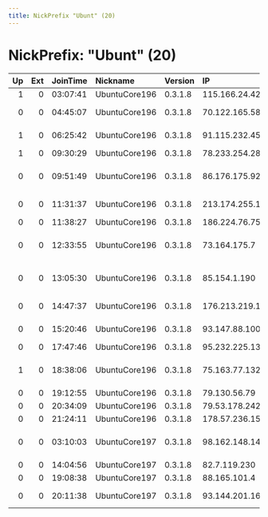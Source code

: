 ```yaml
---
title: NickPrefix "Ubunt" (20)
---
```


# NickPrefix: "Ubunt" (20)

|   Up |   Ext | JoinTime   | Nickname      | Version   | IP              | AS                                     | CC   |   ORp |   Dirp | OS    | Contact   |   eFamMembers |
|-----:|------:|:-----------|:--------------|:----------|:----------------|:---------------------------------------|:-----|------:|-------:|:------|:----------|--------------:|
|    1 |     0 | 03:07:41   | UbuntuCore196 | 0.3.1.8   | 115.166.24.42   | Internode Pty Ltd                      | au   | 42943 |      0 | Linux | None      |             1 |
|    0 |     0 | 04:45:07   | UbuntuCore196 | 0.3.1.8   | 70.122.165.58   | Time Warner Cable Internet LLC         | us   | 45853 |      0 | Linux | None      |             1 |
|    1 |     0 | 06:25:42   | UbuntuCore196 | 0.3.1.8   | 91.115.232.45   | A1 Telekom Austria AG                  | at   | 42186 |      0 | Linux | None      |             1 |
|    1 |     0 | 09:30:29   | UbuntuCore196 | 0.3.1.8   | 78.233.254.28   | Free SAS                               | fr   | 33145 |      0 | Linux | None      |             1 |
|    0 |     0 | 09:51:49   | UbuntuCore196 | 0.3.1.8   | 86.176.175.92   | British Telecommunications PLC         | gb   | 37649 |      0 | Linux | None      |             1 |
|    0 |     0 | 11:31:37   | UbuntuCore196 | 0.3.1.8   | 213.174.255.148 | Infotech EDV-Systeme GmbH              | at   | 33899 |      0 | Linux | None      |             1 |
|    0 |     0 | 11:38:27   | UbuntuCore196 | 0.3.1.8   | 186.224.76.75   | DIPEL NET                              | br   | 33113 |      0 | Linux | None      |             1 |
|    0 |     0 | 12:33:55   | UbuntuCore196 | 0.3.1.8   | 73.164.175.7    | Comcast Cable Communications, LLC      | us   | 34631 |      0 | Linux | None      |             1 |
|    0 |     0 | 13:05:30   | UbuntuCore196 | 0.3.1.8   | 85.154.1.190    | General Telecommunication Organization | om   | 46337 |      0 | Linux | None      |             1 |
|    0 |     0 | 14:47:37   | UbuntuCore196 | 0.3.1.8   | 176.213.219.152 | JSC ER-Telecom Holding                 | ru   | 44985 |      0 | Linux | None      |             1 |
|    0 |     0 | 15:20:46   | UbuntuCore196 | 0.3.1.8   | 93.147.88.100   | Vodafone Italia S.p.A.                 | it   | 45668 |      0 | Linux | None      |             1 |
|    0 |     0 | 17:47:46   | UbuntuCore196 | 0.3.1.8   | 95.232.225.132  | Telecom Italia                         | it   | 37477 |      0 | Linux | None      |             1 |
|    1 |     0 | 18:38:06   | UbuntuCore196 | 0.3.1.8   | 75.163.77.132   | Qwest Communications Company, LLC      | us   | 39197 |      0 | Linux | None      |             1 |
|    0 |     0 | 19:12:55   | UbuntuCore196 | 0.3.1.8   | 79.130.56.79    | OTEnet S.A.                            | gr   | 45873 |      0 | Linux | None      |             1 |
|    0 |     0 | 20:34:09   | UbuntuCore196 | 0.3.1.8   | 79.53.178.242   | Telecom Italia                         | it   | 41479 |      0 | Linux | None      |             1 |
|    0 |     0 | 21:24:11   | UbuntuCore196 | 0.3.1.8   | 178.57.236.154  | Flex Ltd.                              | ru   | 35981 |      0 | Linux | None      |             1 |
|    0 |     0 | 03:10:03   | UbuntuCore197 | 0.3.1.8   | 98.162.148.143  | Cox Communications Inc.                | us   | 39710 |      0 | Linux | None      |             1 |
|    0 |     0 | 14:04:56   | UbuntuCore197 | 0.3.1.8   | 82.7.119.230    | Virgin Media Limited                   | gb   | 45053 |      0 | Linux | None      |             1 |
|    0 |     0 | 19:08:38   | UbuntuCore197 | 0.3.1.8   | 88.165.101.4    | Free SAS                               | fr   | 41791 |      0 | Linux | None      |             1 |
|    0 |     0 | 20:11:38   | UbuntuCore197 | 0.3.1.8   | 93.144.201.168  | Vodafone Italia S.p.A.                 | it   | 34174 |      0 | Linux | None      |             1 |
